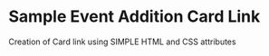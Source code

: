   # Sample Event Addition Card Link
  
  Creation of Card link using SIMPLE HTML and CSS attributes
